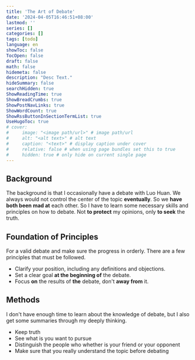 ```yaml
---
title: 'The Art of Debate'
date: '2024-04-05T16:46:51+08:00'
lastmod: ''
series: []
categories: []
tags: [todo]
language: en
showToc: false
TocOpen: false
draft: false
math: false
hidemeta: false
description: "Desc Text."
hideSummary: false
searchHidden: true
ShowReadingTime: true
ShowBreadCrumbs: true
ShowPostNavLinks: true
ShowWordCount: true
ShowRssButtonInSectionTermList: true
UseHugoToc: true
# cover:
#     image: "<image path/url>" # image path/url
#     alt: "<alt text>" # alt text
#     caption: "<text>" # display caption under cover
#     relative: false # when using page bundles set this to true
#     hidden: true # only hide on current single page
---
```


## Background

The background is that I occasionally have a debate with Luo Huan. We always would not control the center of the topic **eventually**. So we **have both been mad at** each other. So I have to learn some necessary  skills and principles  on how to debate. Not **to protect** my opinions, only **to seek** the truth.

## Foundation of Principles

For a valid debate and make sure the progress in orderly. There are a few principles that must be followed.

- Clarify your position, including any definitions and objections.
- Set a clear goal **at the beginning of** the debate.
- Focus **on** the results of **the** debate, don't **away from** it.

## Methods

I don't have enough time to learn about the knowledge of debate, but I also get some summaries through my deeply thinking.

- Keep truth
- See what is you want to pursue
- Distinguish the people who whether is your friend or your opponent
- Make sure that you really understand the topic before debating
